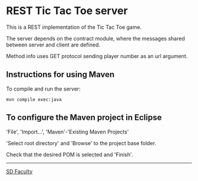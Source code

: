 # REST Tic Tac Toe server

This is a REST implementation of the Tic Tac Toe game.

The server depends on the contract module, where the messages shared between server and client are defined.

Method info uses GET protocol sending player number as an url argument.

## Instructions for using Maven

To compile and run the server:

```
mvn compile exec:java
```

## To configure the Maven project in Eclipse

'File', 'Import...', 'Maven'-'Existing Maven Projects'

'Select root directory' and 'Browse' to the project base folder.

Check that the desired POM is selected and 'Finish'.

----

[SD Faculty](mailto:leic-sod@disciplinas.tecnico.ulisboa.pt)
